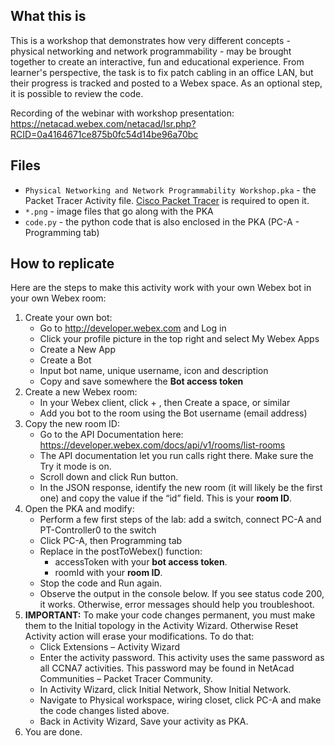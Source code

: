 ## What this is
This is a workshop that demonstrates how very different concepts - physical networking and network programmability - may be brought together to create an interactive, fun and educational experience.
From learner's perspective, the task is to fix patch cabling in an office LAN, but their progress is tracked and posted to a Webex space. As an optional step, it is possible to review the code. 

Recording of the webinar with workshop presentation: https://netacad.webex.com/netacad/lsr.php?RCID=0a4164671ce875b0fc54d14be96a70bc

## Files
- `Physical Networking and Network Programmability Workshop.pka` - the Packet Tracer Activity file. [Cisco Packet Tracer](https://www.netacad.com/courses/packet-tracer) is required to open it.
- `*.png` - image files that go along with the PKA
- `code.py` - the python code that is also enclosed in the PKA (PC-A - Programming tab)

## How to replicate

Here are the steps to make this activity work with your own Webex bot in your own Webex room:
1.	Create your own bot:
	- Go to http://developer.webex.com and Log in 
    - Click your profile picture in the top right and select My Webex Apps
    - Create a New App
	- Create a Bot
	- Input bot name, unique username, icon and description
	- Copy and save somewhere the **Bot access token**
2.	Create a new Webex room:
	- In your Webex client, click + , then Create a space, or similar
	- Add you bot to the room using the Bot username (email address)
3.	Copy the new room ID:
	- Go to the API Documentation here: https://developer.webex.com/docs/api/v1/rooms/list-rooms
	- The API documentation let you run calls right there. Make sure the Try it mode is on.
	- Scroll down and click Run button.
	- In the JSON response, identify the new room (it will likely be the first one) and copy the value if the “id” field. This is your **room ID**.
4.	Open the PKA and modify:
	- Perform a few first steps of the lab: add a switch, connect PC-A and PT-Controller0 to the switch
	- Click PC-A, then Programming tab
	- Replace in the postToWebex() function:
	    - accessToken with your **bot access token**.
	    - roomId with your **room ID**.
	- Stop the code and Run again.
	- Observe the output in the console below. If you see status code 200, it works. Otherwise, error messages should help you troubleshoot.
5.	**IMPORTANT:** To make your code changes permanent, you must make them to the Initial topology in the Activity Wizard. Otherwise Reset Activity action will erase your modifications. To do that:
	- Click Extensions – Activity Wizard
	- Enter the activity password. This activity uses the same password as all CCNA7 activities. This password may be found in NetAcad Communities – Packet Tracer Community.
	- In Activity Wizard, click Initial Network, Show Initial Network.
	- Navigate to Physical workspace, wiring closet, click PC-A and make the code changes listed above.
	- Back in Activity Wizard, Save your activity as PKA. 
6. You are done.
